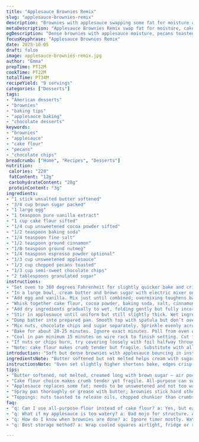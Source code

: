 ```yaml
---
title: "Applesauce Brownies Remix"
slug: "applesauce-brownies-remix"
description: "Brownies with applesauce swapping some fat for moisture and subtle softness; spices and a hint of espresso powder deepen the chocolate flavor. Uses cake flour instead of all-purpose for lighter crumb. Nuts and chocolate chips sprinkled on top for crunch. Switched nut type, raised oven temp slightly, and trimmed bake time to avoid drying out. Focus on sensory cues; look for crackled top, edges pulling away, and toothpick with a few moist crumbs. Butter creamed nicely until pale, eggs beaten in well. Sifted dry spices and cocoa to avoid clumps. Key is applesauce texture and chocolate chips melting just right. Attention to aroma and texture beats timer."
metaDescription: "Applesauce Brownies Remix swap fat for moisture, cake flour for crumb lightness; pecans, chocolate chips, sugar spark crunchy top; aroma and crackled edges signal doneness."
ogDescription: "Dense brownies with applesauce moisture, pecans toasted, chocolate chips melting, sugar crackling on top. Watch edges pull and shiny cracks for the bake cue."
focusKeyphrase: "Applesauce Brownies Remix"
date: 2025-10-05
draft: false
image: applesauce-brownies-remix.jpg
author: "Emma"
prepTime: PT12M
cookTime: PT22M
totalTime: PT34M
recipeYield: "9 servings"
categories: ["Desserts"]
tags:
- "American desserts"
- "brownies"
- "baking tips"
- "applesauce baking"
- "chocolate desserts"
keywords:
- "brownies"
- "applesauce"
- "cake flour"
- "pecans"
- "chocolate chips"
breadcrumb: ["Home", "Recipes", "Desserts"]
nutrition: 
 calories: "220"
 fatContent: "12g"
 carbohydrateContent: "28g"
 proteinContent: "3g"
ingredients:
- "1 stick unsalted butter softened"
- "3/4 cup brown sugar packed"
- "1 large egg"
- "1 teaspoon pure vanilla extract"
- "1 cup cake flour sifted"
- "1/4 cup unsweetened cocoa powder sifted"
- "1/2 teaspoon baking soda"
- "1/4 teaspoon fine salt"
- "1/2 teaspoon ground cinnamon"
- "1/8 teaspoon ground nutmeg"
- "1/4 teaspoon espresso powder optional"
- "1/3 cup unsweetened applesauce"
- "1/3 cup chopped pecans toasted"
- "1/3 cup semi-sweet chocolate chips"
- "2 tablespoons granulated sugar"
instructions:
- "Set oven to 360 degrees Fahrenheit for slightly quicker bake and crispier edges; spray 8 x 8 square pan thoroughly. Don't skip grease, brownies stick hard otherwise."
- "In a large bowl, cream butter and brown sugar with electric mixer on medium speed. Watch for mixture turning lighter color and fluffy texture—takes about 3 minutes. Scrape sides thoroughly to avoid uneven lumps."
- "Add egg and vanilla. Mix just until combined; overmixing toughens batter."
- "Whisk together cake flour, cocoa powder, baking soda, salt, cinnamon, nutmeg and optional espresso powder in separate dish to evenly distribute rising agent and spices. Espresso powder sharpens chocolate flavor but is subtle, can omit if unavailable."
- "Add dry ingredients gradually to wet, folding gently but fully incorporated. Lumpy batter before applesauce is okay; don't overbeat here."
- "Stir in applesauce until uniform but still slightly thick. Wet ingredient replaces part of fat, so batter feels softer and more moist than typical brownie mix."
- "Dump batter into prepared pan. Smooth top with spatula but don’t overwork; you want some air bubbles to stay for texture."
- "Mix nuts, chocolate chips and sugar separately. Sprinkle evenly across batter. Sugar adds a faint crisp sparkle on top during baking."
- "Bake for about 20-25 minutes. Ignore exact minutes. Pull from oven when top has shiny crackles, edges brown and shrinking slightly from pan. Toothpick inserted comes out with moist crumbs, not wet batter. Don't wait for fully dry stick, dries out brownies."
- "Cool in pan minimum 15 minutes on wire rack to finish setting. Cut into nine squares. Let cool more if you want cleaner slices."
- "If nuts or chips burn, try covering loosely with foil halfway through next bake. Too moist inside? Lower oven temp next go. Too cakey? Use less applesauce or more flour."
- "Note: cake flour makes crumb tender but fragile. Substitute with all-purpose but expect firmer bite. Butter can be swapped butter-flavored shortening with flavor loss and more dense results."
introduction: "Soft but dense brownies with applesauce bouncing in instead of some fat. Moistness without greasy slick, subtle sweetness. Boosted by warmth of cinnamon and nutmeg. Tried with all-purpose flour once, crumb tighter but less tender; cake flour elevates crumb lightness. Tossed in espresso powder last minute; doesn’t scream coffee but deepens chocolate vibe. Nuts definitely the pecans this time, to toast the flavor richer than walnuts. Sprinkle on sugar with chips and nuts gives crunch contrast, balancing gooey richness. Baking time depends on observing edges crisping, cracks forming on top, smell inviting chocolate and spice wafting from hot oven. Not overbaked or dense but that chewy hit low moisture keeps. Those sensory checks make the difference between good and just ‘meh,’ hands down. Learned that moisture content of your applesauce makes or breaks bite texture. Too runny messes with setting. From previous botched tries, pre-sifted cocoa and flour prevents baking lumps, no surprise but still worth a mention. Treat going past bake time cautiously — dries out quick. Wait till center tests moist but no raw batter. Cool to avoid falling apart when cutting. Kitchen experiments showed applesauce substitution works best with slight ingredient shuffle to balance batter consistency. Trust intuition here more than oven dial."
ingredientsNote: "Butter softened but not melted helps cream with sugar properly creating air pockets crucial for texture and rise. Brown sugar offers more moisture and softness compared to granulated. Egg binds, vanilla adds aroma depth. Cake flour lower in gluten yields tender crumb; sub all-purpose but expect differences in chew. Cocoa powder sifted to avoid bitter chunks or dry spots. Baking soda triggers leavening, critical to balance with acidic applesauce moisture. Salt and spice - salt cuts richness, cinnamon and nutmeg add cozy undertones. Espresso powder optional but highly recommended for flavor depth without coffee taste dominating. Applesauce is not just fat substitute here – moisture control key; use unsweetened and make sure not overly watery. Nuts toasted to coax oil release and deepen nuttiness, chopped bigger than crumbs for textured bites. Chocolate chips spread on top melt during baking creating pockets of gooey chocolate with caramelized sugar crunch thanks to added granulated sugar. Sugar sprinkling not in batter — adds interesting subtle crust and sweetness burst atop. Overall ingredients speak to balance of dry and wet, flavor and texture multilayered but straightforward. Measuring cues you and notes on swaps reflect real kitchen adaptability. Don’t be shy nudging elements based on pantry rounds or taste preferences."
instructionsNote: "Oven set slightly higher shortens bake, edges crisp and pull away signal doneness better than timer. Greasing pan well prevents painful brownie sticking; invest time here. Cream butter and brown sugar until fluffy - air incorporation sets lightness baseline; scraping bowl vital for consistency. Adding egg right after sugars blend keeps batter emulsified; overbeat risks developing gluten or toughening. Dry ingredients twisted with gentle folding keeps tender crumb; whisk first to distribute raising agents and spices ensures no bitter lumps or uneven rise. Applesauce stirred at end adjusts batter moisture and density. Batter texture should move from thick and sticky to slightly smoother but not runny. Spreading batter evenly avoids thin spots baking too fast or thick underbaked zones. Nut, chip, and sugar topping scattered last adds multiple textures mid-bite — sugar caramelizes for unexpected crackle. Bake watched through sensory signals; crackled shiny crust and edges pulling from pan better than timed guessing. Toothpick moist crumb not sticky or wet final checkpoint. Cooling tricks firm structure and prevents crumbling when slicing. Cover halfway if top browns aggressively or nuts scorch. Adjust oven temp in small increments rather than big shifts for repeatable success. Practice patience watching sensory signs over obsessing on minutes. Real kitchens vary; visual, tactile, and aroma checks are your best friends."
tips:
- "Butter softened, not melted, creamed long with brown sugar — air pockets form, base for light crumb despite dense look. Scrape down bowl often, uneven lumps ruin texture. Don’t rush here, fluffy pale mix key to batter rise. Egg adds binding, fold gently after adding dry ingredients. Overmixing toughens crumbs, yes even in brownies."
- "Cake flour choice makes crumb tender yet fragile. All-purpose can swap but expect denser feel and tighter chew. Cocoa and spices sifted separately to dodge bitter clumps, whisked till mix light brown dust. Critical to dry mix distribution more than recipe states. Espresso powder optional but sharpens chocolate without coffee taste. Omit if you want neutral chocolate note."
- "Applesauce replaces some fat; needs to be unsweetened and not too watery. Watery applesauce ruins structure, droopy batter, flat brownies that stick. Stir in last, fold gentle but thorough. Batter thick, sticky yet not runny is right. If runny, add bit flour or cut applesauce next batch. Batter texture cues moisture level more than measurements."
- "Spray pan thoroughly or grease with butter; brownies stick hard otherwise. Bake ~20-25 mins at 360F but watch edge pull away and shiny crackling top, not strict timer. Toothpick test critical — moist crumbs only, no wet batter. Too dry pulls chew out, tough edges. Cool 15+ minutes on wire rack before slicing or falls apart."
- "Toppings: nuts toasted to release oils, chopped chunkier than crumbs, mix in sugar and chips and sprinkle on top. Sugar caramelizes during bake adding crisp sparkle contrast to gooey chocolate pockets. If nuts or chips burn, cover loosely with foil half bake. Oven temp tweaks small steps, too high scorches outside, too low makes cakey brownie. Sensory checks win over minutes."
faq:
- "q: Can I use all-purpose flour instead of cake flour? a: Yes, but expect tighter, denser crumb. Cake flour lowers gluten for tender bites. All-purpose works if you want more chew, but don’t expect crumb lightness. Adjust moisture slightly if needed, applesauce amount same."
- "q: What if my applesauce is too watery? a: Bad mojo for structure. Adds runny batter, leads to flat, sticky brownies. Use thicker unsweetened or drain some liquid. Or reduce applesauce a little, add slight more flour. Texture signals moisture — too thin batter means troubleshoot here."
- "q: How do I know when brownies are done? a: Ignore timer mostly. Watch edges crisp and pull away from pan; shiny crackles form top surface. Insert toothpick — moist crumbs cling but no wet batter. Fully dry toothpick means overbaked, chewier texture lost. Aroma shifts to rich chocolate spice mix also clues baking stage."
- "q: Best storage method? a: Wrap cooled squares airtight, fridge or room temp for 2-3 days. Fridge firmer texture, but bring close to room temp for chew. Freeze separated pieces with wax paper, thaw in fridge then warm with brief bake or microwave to regain softness. Avoid stale air exposure, seal is key for moistness."

---
```

